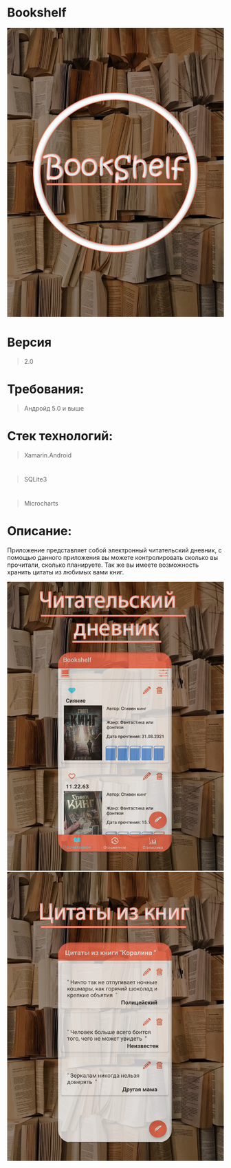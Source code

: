 # Bookshelf
![Main](MainPage.png)

# Версия
> 2.0

# Требования: 
> Андройд 5.0 и выше

# Стек технологий:
> Xamarin.Android
# 
> SQLite3
#
> Microcharts

# Описание:
Приложение представляет собой электронный читательский дневник, с помощью данного приложения вы можете контролировать сколько вы прочитали, сколько планируете. Так же вы имеете возможность хранить цитаты из любимых вами книг.

![Two](TwoPage.png)
![Three](threePage.png)
